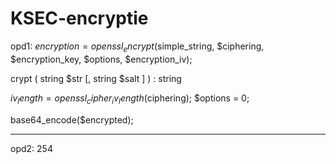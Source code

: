 # KSEC-encryptie

opd1:
$encryption = openssl_encrypt($simple_string, $ciphering, 
            $encryption_key, $options, $encryption_iv); 
                     
 crypt ( string $str [, string $salt ] ) : string
            
$iv_length = openssl_cipher_iv_length($ciphering); 
$options = 0; 

base64_encode($encrypted);
 
 
 --------
opd2:
254
